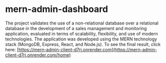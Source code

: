 # mern-admin-dashboard
The project validates the use of a non-relational database over a relational database in the development of a sales management and monitoring application, evaluated in terms of scalability, flexibility, and use of modern technologies. The application was developed using the MERN technology stack (MongoDB, Express, React, and Node.js). 
To see the final result, click here: [https://mern-admin-client-d7rj.onrender.com](https://mern-admin-client-d7rj.onrender.com/home)
